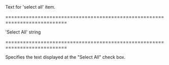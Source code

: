 <!--**
/*-------------------------------------------
    Auto-generated file. Do not modify.
-------------------------------------------

**-->
<!--d-->Text for 'select all' item.<!--/d-->
===========================================================================
<!--default-->'Select All'<!--/default-->
<!--type-->string<!--/type-->
===========================================================================

<!--shortDescription-->
Specifies the text displayed at the "Select All" check box.
<!--/shortDescription-->

<!--fullDescription-->

<!--/fullDescription-->